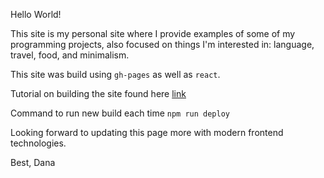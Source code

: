 Hello World!

This site is my personal site where I provide examples of some of my programming projects, also focused on things I'm interested in: language, travel, food, and minimalism. 

This site was build using `gh-pages` as well as `react`. 

Tutorial on building the site found here [link](https://github.com/gitname/react-gh-pages)

Command to run new build each time `npm run deploy`

Looking forward to updating this page more with modern frontend technologies.

Best,
Dana